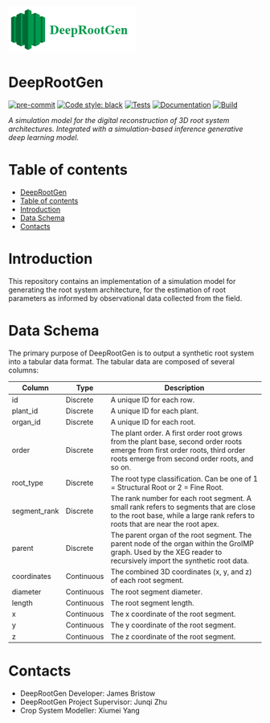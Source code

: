 ![DeepRootGen](docs/logos/deep_root_gen.png)

# DeepRootGen

[![pre-commit](https://img.shields.io/badge/pre--commit-enabled-brightgreen?logo=pre-commit)](https://github.com/pre-commit/pre-commit)
[![Code style: black](https://img.shields.io/badge/code%20style-black-000000.svg)](https://github.com/psf/black)
[![Tests](https://github.com/JBris/deep-root-gen/actions/workflows/tests.yaml/badge.svg?branch=main)](https://github.com/JBris/deep-root-gen/actions/workflows/tests.yaml)
[![Documentation](https://github.com/JBris/deep-root-gen/actions/workflows/docs.yaml/badge.svg?branch=main)](https://github.com/JBris/deep-root-gen/actions/workflows/docs.yaml)
[![Build](https://github.com/JBris/deep-root-gen/actions/workflows/docker-build.yaml/badge.svg?branch=main)](https://github.com/JBris/deep-root-gen/actions/workflows/docker-build.yaml)

*A simulation model for the digital reconstruction of 3D root system architectures. Integrated with a simulation-based inference generative deep learning model.*

# Table of contents

- [DeepRootGen](#deeprootgen)
- [Table of contents](#table-of-contents)
- [Introduction](#introduction)
- [Data Schema](#data-schema)
- [Contacts](#contacts)
  
# Introduction

This repository contains an implementation of a simulation model for generating the root system architecture, for the estimation of root parameters as informed by observational data collected from the field.

# Data Schema

The primary purpose of DeepRootGen is to output a synthetic root system into a tabular data format. The tabular data are composed of several columns:

| Column       | Type       | Description                                                                                                                                                                     |
| ------------ | ---------- | ------------------------------------------------------------------------------------------------------------------------------------------------------------------------------- |
| id           | Discrete   | A unique ID for each row.                                                                                                                                                       |
| plant_id     | Discrete   | A unique ID for each plant.                                                                                                                                                     |
| organ_id     | Discrete   | A unique ID for each root.                                                                                                                                                      |
| order        | Discrete   | The plant order. A first order root grows from the plant base,  second order roots emerge from first order roots, third order  roots emerge from second order roots, and so on. |
| root_type    | Discrete   | The root type classification. Can be one of 1 = Structural Root or 2 = Fine Root.                                                                                               |
| segment_rank | Discrete   | The rank number for each root segment. A small rank refers to  segments that are close to the root base, while a large rank  refers to roots that are near the root apex.       |
| parent       | Discrete   | The parent organ of the root segment. The parent node of the organ within the GroIMP graph. Used by the XEG reader to  recursively import the synthetic root data.              |
| coordinates  | Continuous | The combined 3D coordinates (x, y, and z) of each root segment.                                                                                                                 |
| diameter     | Continuous | The root segment diameter.                                                                                                                                                      |
| length       | Continuous | The root segment length.                                                                                                                                                        |
| x            | Continuous | The x coordinate of the root segment.                                                                                                                                           |
| y            | Continuous | The y coordinate of the root segment.                                                                                                                                           |
| z            | Continuous | The z coordinate of the root segment.                                                                                                                                           |

# Contacts

- DeepRootGen Developer: James Bristow 
- DeepRootGen Project Supervisor: Junqi Zhu
- Crop System Modeller: Xiumei Yang 
